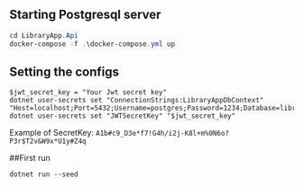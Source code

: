 ## Starting Postgresql server
```powershell
cd LibraryApp.Api
docker-compose -f .\docker-compose.yml up
```

## Setting the configs
```powershel
$jwt_secret_key = "Your Jwt secret key"
dotnet user-secrets set "ConnectionStrings:LibraryAppDbContext" "Host=localhost;Port=5432;Username=postgres;Password=1234;Database=library_db;"
dotnet user-secrets set "JWTSecretKey" "$jwt_secret_key"
```

Example of SecretKey: `A1b#c9_D3e*f7!G4h/i2j-K8l+m%0N6o?P3r$T2v&W9x*U1y#Z4q`

##First run
```poweshell
dotnet run --seed
```

